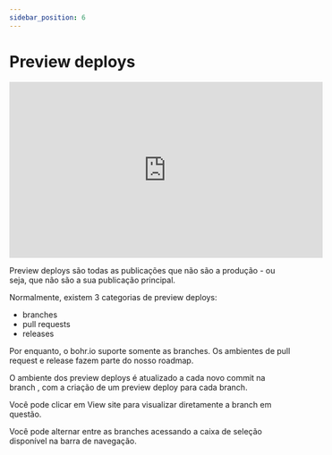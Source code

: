 ```yaml
---
sidebar_position: 6
---
```


# Preview deploys

<div style={{textAlign: 'center'}}><iframe width="560" height="315" src="https://www.youtube.com/embed/dhCFLx4qvFk" title="YouTube video player" frameborder="0" allow="accelerometer; autoplay; clipboard-write; encrypted-media; gyroscope; picture-in-picture" allowfullscreen></iframe></div>

Preview deploys são todas as publicações que não são a produção - ou seja, que não são a sua publicação principal.

Normalmente, existem 3 categorias de preview deploys:
- branches
- pull requests
- releases

Por enquanto, o bohr.io suporte somente as branches. Os ambientes de pull request e release fazem parte do nosso roadmap.

O ambiente dos preview deploys é atualizado a cada novo commit na branch , com a criação de um preview deploy para cada branch.

Você pode clicar em View site para visualizar diretamente a branch em questão.

Você pode alternar entre as branches acessando a caixa de seleção disponível na barra de navegação.
